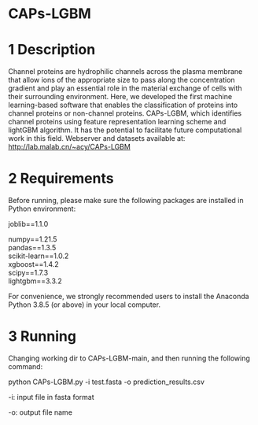 # CAPs-LGBM

# 1 Description
Channel proteins are hydrophilic channels across the plasma membrane that allow ions of the appropriate size to pass along the concentration gradient and play an essential role in the material exchange of cells with their surrounding environment. Here, we developed the first machine learning-based software that enables the classification of proteins into channel proteins or non-channel proteins. CAPs-LGBM, which identifies channel proteins using feature representation learning scheme and lightGBM algorithm. It has the potential to facilitate future computational work in this field. Webserver and datasets available at: http://lab.malab.cn/~acy/CAPs-LGBM

# 2 Requirements
Before running, please make sure the following packages are installed in Python environment:

joblib==1.1.0

numpy==1.21.5  
pandas==1.3.5  
scikit-learn==1.0.2  
xgboost==1.4.2  
scipy==1.7.3  
lightgbm==3.3.2

For convenience, we strongly recommended users to install the Anaconda Python 3.8.5 (or above) in your local computer.

# 3 Running
Changing working dir to CAPs-LGBM-main, and then running the following command:

python CAPs-LGBM.py -i test.fasta -o prediction_results.csv

-i: input file in fasta format

-o: output file name
